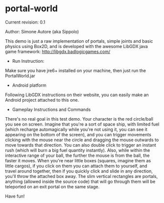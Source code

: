 portal-world
===============

Current revision: 0.1

Author: Simone Autore (aka Sippolo)


This demo is just a raw implementation of portals, simple joints and basic physics using Box2D, and is developed with the awesome LibGDX java game framework: http://libgdx.badlogicgames.com/

- Run Instruction:

Make sure you have jre6+ installed on your machine, then just run the PortalWorld.jar

- Android platform

Following LibGDX instructions on their website, you can easily make an Android project attached to this one.


- Gameplay Instructions and Commands

There's no real goal in this test demo.
Your character is the red circle/ball you see on screen.
Imagine that you're a sort of space ship, with limited fuel (which recharge automagically while you're not using it, you can see it appearing on the bottom of the screen), and you can trigger movements clicking with the mouse near the circle and dragging the mouse outwards to move towards that direction.
You can also double click to trigger an instant rush (which will burn a big fuel quantity instantly).
Also, while within the interactive range of your ball, the further the mouse is from the ball, the faster it moves.
When you're near little boxes (squares, imagine them as little cargos), if you click on them you can attach them to yourself, and travel around together, then if you quickly click and slide in any direction, you'll throw the attached box away.
The slim vertical rectangles are portals, anything (allowed inside the source code) that will go through them will be teleported on an exit portal on the same stage.

Have fun!